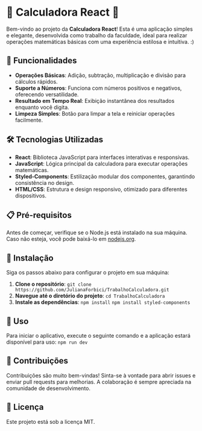 # 🥳 **Calculadora React** 🥳

Bem-vindo ao projeto da **Calculadora React**! Esta é uma aplicação simples e elegante, desenvolvida como trabalho da faculdade, ideal para realizar operações matemáticas básicas com uma experiência estilosa e intuitiva. :)

## 🎯 **Funcionalidades**

- **Operações Básicas**: Adição, subtração, multiplicação e divisão para cálculos rápidos.
- **Suporte a Números**: Funciona com números positivos e negativos, oferecendo versatilidade.
- **Resultado em Tempo Real**: Exibição instantânea dos resultados enquanto você digita.
- **Limpeza Simples**: Botão para limpar a tela e reiniciar operações facilmente.

## 🛠️ **Tecnologias Utilizadas**

- **React**: Biblioteca JavaScript para interfaces interativas e responsivas.
- **JavaScript**: Lógica principal da calculadora para executar operações matemáticas.
- **Styled-Components**: Estilização modular dos componentes, garantindo consistência no design.
- **HTML/CSS**: Estrutura e design responsivo, otimizado para diferentes dispositivos.

## 📋 **Pré-requisitos**

Antes de começar, verifique se o Node.js está instalado na sua máquina. Caso não esteja, você pode baixá-lo em [nodejs.org](https://nodejs.org/).

## 🚀 **Instalação**

Siga os passos abaixo para configurar o projeto em sua máquina:
1. **Clone o repositório**: 
   `git clone https://github.com/JulianaForbici/TrabalhoCalculadora.git`
2. **Navegue até o diretório do projeto**: 
   `cd TrabalhoCalculadora`
3. **Instale as dependências**: 
   `npm install` 
   `npm install styled-components`

## 🔧 **Uso**

Para iniciar o aplicativo, execute o seguinte comando e a aplicação estará disponível para uso:
`npm run dev`

## 🤝 **Contribuições**

Contribuições são muito bem-vindas! Sinta-se à vontade para abrir issues e enviar pull requests para melhorias. A colaboração é sempre apreciada na comunidade de desenvolvimento.

## 📄 **Licença**

Este projeto está sob a licença MIT. 
